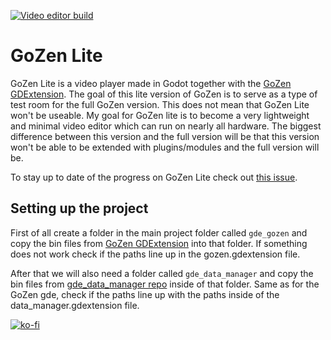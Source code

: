 [![Video editor build](https://github.com/VoylinsGamedevJourney/gozen_lite/actions/workflows/build.yml/badge.svg)](https://github.com/VoylinsGamedevJourney/gozen_lite/actions/workflows/build.yml)

# GoZen Lite

GoZen Lite is a video player made in Godot together with the [GoZen GDExtension](https://github.com/VoylinsGamedevJourney/gozen_gdextension). The goal of this lite version of GoZen is to serve as a type of test room for the full GoZen version. This does not mean that GoZen Lite won't be useable. My goal for GoZen lite is to become a very lightweight and minimal video editor which can run on nearly all hardware. The biggest difference between this version and the full version will be that this version won't be able to be extended with plugins/modules and the full version will be.

To stay up to date of the progress on GoZen Lite check out [this issue](https://github.com/VoylinsGamedevJourney/gde_gozen/issues/1).

## Setting up the project

First of all create a folder in the main project folder called `gde_gozen` and copy the bin files from [GoZen GDExtension](https://github.com/VoylinsGamedevJourney/gde_gozen) into that folder. If something does not work check if the paths line up in the gozen.gdextension file. 

After that we will also need a folder called `gde_data_manager` and copy the bin files from [gde_data_manager repo](https://github.com/VoylinsGamedevJourney/gde_data_manager) inside of that folder. Same as for the GoZen gde, check if the paths line up with the paths inside of the data_manager.gdextension file.

[![ko-fi](https://ko-fi.com/img/githubbutton_sm.svg)](https://ko-fi.com/R6R4M1UM6)
